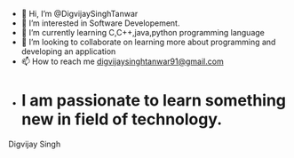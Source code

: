 - 👋 Hi, I’m @DigvijaySinghTanwar
- 👀 I’m interested in Software Developement.
- 🌱 I’m currently learning C,C++,java,python  programming language
- 💞️ I’m looking to collaborate on learning more about programming and developing an application
- 📫 How to reach me digvijaysinghtanwar91@gmail.com
-  #  I am passionate to learn something new in field of technology.
<!---- Programming 
DigvijaySinghTanwar/DigvijaySinghTanwar is a ✨ special ✨ repository because its `README.md` (this file) appears on your GitHub profile.
You can click the Preview link to take a look at your changes.
--->
Digvijay Singh
